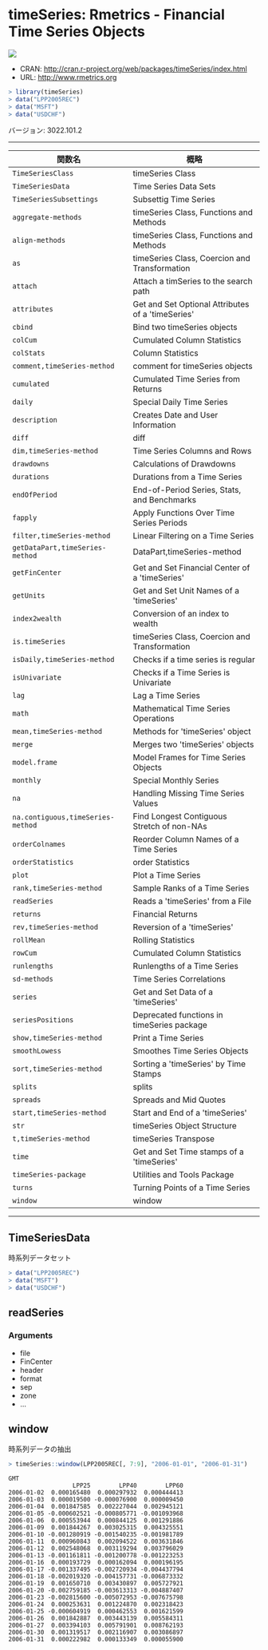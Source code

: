 

# timeSeries: Rmetrics - Financial Time Series Objects

[![](http://www.r-pkg.org/badges/version/timeSeries)](http://cran.rstudio.com/web/packages/timeSeries/index.html)

* CRAN: http://cran.r-project.org/web/packages/timeSeries/index.html
* URL: http://www.rmetrics.org


```r
> library(timeSeries)
> data("LPP2005REC")
> data("MSFT")
> data("USDCHF")
```

バージョン: 3022.101.2

-----



| 関数名 | 概略 |
|--------|------|
| `TimeSeriesClass` | timeSeries Class |
| `TimeSeriesData` | Time Series Data Sets |
| `TimeSeriesSubsettings` | Subsettig Time Series |
| `aggregate-methods` | timeSeries Class, Functions and Methods |
| `align-methods` | timeSeries Class, Functions and Methods |
| `as` | timeSeries Class, Coercion and Transformation |
| `attach` | Attach a timSeries to the search path |
| `attributes` | Get and Set Optional Attributes of a 'timeSeries' |
| `cbind` | Bind two timeSeries objects |
| `colCum` | Cumulated Column Statistics |
| `colStats` | Column Statistics |
| `comment,timeSeries-method` | comment for timeSeries objects |
| `cumulated` | Cumulated Time Series from Returns |
| `daily` | Special Daily Time Series |
| `description` | Creates Date and User Information |
| `diff` | diff |
| `dim,timeSeries-method` | Time Series Columns and Rows |
| `drawdowns` | Calculations of Drawdowns |
| `durations` | Durations from a Time Series |
| `endOfPeriod` | End-of-Period Series, Stats, and Benchmarks |
| `fapply` | Apply Functions Over Time Series Periods |
| `filter,timeSeries-method` | Linear Filtering on a Time Series |
| `getDataPart,timeSeries-method` | DataPart,timeSeries-method |
| `getFinCenter` | Get and Set Financial Center of a 'timeSeries' |
| `getUnits` | Get and Set Unit Names of a 'timeSeries' |
| `index2wealth` | Conversion of an index to wealth |
| `is.timeSeries` | timeSeries Class, Coercion and Transformation |
| `isDaily,timeSeries-method` | Checks if a time series is regular |
| `isUnivariate` | Checks if a Time Series is Univariate |
| `lag` | Lag a Time Series |
| `math` | Mathematical Time Series Operations |
| `mean,timeSeries-method` | Methods for 'timeSeries' object |
| `merge` | Merges two 'timeSeries' objects |
| `model.frame` | Model Frames for Time Series Objects |
| `monthly` | Special Monthly Series |
| `na` | Handling Missing Time Series Values |
| `na.contiguous,timeSeries-method` | Find Longest Contiguous Stretch of non-NAs |
| `orderColnames` | Reorder Column Names of a Time Series |
| `orderStatistics` | order Statistics |
| `plot` | Plot a Time Series |
| `rank,timeSeries-method` | Sample Ranks of a Time Series |
| `readSeries` | Reads a 'timeSeries' from a File |
| `returns` | Financial Returns |
| `rev,timeSeries-method` | Reversion of a 'timeSeries' |
| `rollMean` | Rolling Statistics |
| `rowCum` | Cumulated Column Statistics |
| `runlengths` | Runlengths of a Time Series |
| `sd-methods` | Time Series Correlations |
| `series` | Get and Set Data of a 'timeSeries' |
| `seriesPositions` | Deprecated functions in timeSeries package |
| `show,timeSeries-method` | Print a Time Series |
| `smoothLowess` | Smoothes Time Series Objects |
| `sort,timeSeries-method` | Sorting a 'timeSeries' by Time Stamps |
| `splits` | splits |
| `spreads` | Spreads and Mid Quotes |
| `start,timeSeries-method` | Start and End of a 'timeSeries' |
| `str` | timeSeries Object Structure |
| `t,timeSeries-method` | timeSeries Transpose |
| `time` | Get and Set Time stamps of a 'timeSeries' |
| `timeSeries-package` | Utilities and Tools Package |
| `turns` | Turning Points of a Time Series |
| `window` | window |

-----

## TimeSeriesData

時系列データセット


```r
> data("LPP2005REC")
> data("MSFT")
> data("USDCHF")
```


## readSeries

### Arguments

- file
- FinCenter
- header
- format
- sep
- zone
- ...




## window

時系列データの抽出


```r
> timeSeries::window(LPP2005REC[, 7:9], "2006-01-01", "2006-01-31")
```

```
GMT
                  LPP25        LPP40        LPP60
2006-01-02  0.000165480  0.000297932  0.000444413
2006-01-03  0.000019500 -0.000076900  0.000009450
2006-01-04  0.001847585  0.002227044  0.002945121
2006-01-05 -0.000602521 -0.000805771 -0.001093968
2006-01-06  0.000553944  0.000844125  0.001291886
2006-01-09  0.001844267  0.003025315  0.004325551
2006-01-10 -0.001280919 -0.001540235 -0.001981789
2006-01-11  0.000960843  0.002094522  0.003631846
2006-01-12  0.002548068  0.003119294  0.003796029
2006-01-13 -0.001161811 -0.001200778 -0.001223253
2006-01-16  0.000193729  0.000162094  0.000196195
2006-01-17 -0.001337495 -0.002720934 -0.004437794
2006-01-18 -0.002019320 -0.004157731 -0.006873332
2006-01-19  0.001650710  0.003430897  0.005727921
2006-01-20 -0.002759185 -0.003613313 -0.004887407
2006-01-23 -0.002815600 -0.005072953 -0.007675798
2006-01-24  0.000253631  0.001224870  0.002318423
2006-01-25 -0.000604919  0.000462553  0.001621599
2006-01-26  0.001842887  0.003443139  0.005584311
2006-01-27  0.003394103  0.005791901  0.008762193
2006-01-30  0.001319517  0.002116907  0.003086897
2006-01-31  0.000222982  0.000133349  0.000055900
```



